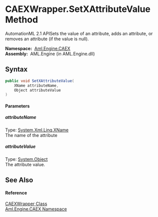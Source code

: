CAEXWrapper.SetXAttributeValue Method
=====================================
AutomationML 2.1 APISets the value of an attribute, adds an attribute, or removes an attribute (if the value is null).

  **Namespace:**  [Aml.Engine.CAEX][1]  
  **Assembly:**  AML.Engine (in AML.Engine.dll)

Syntax
------

```csharp
public void SetXAttributeValue(
	XName attributeName,
	Object attributeValue
)
```

#### Parameters

##### *attributeName*
Type: [System.Xml.Linq.XName][2]  
The name of the attribute

##### *attributeValue*
Type: [System.Object][3]  
The attribute value.


See Also
--------

#### Reference
[CAEXWrapper Class][4]  
[Aml.Engine.CAEX Namespace][1]  

[1]: ../README.md
[2]: https://docs.microsoft.com/dotnet/api/system.xml.linq.xname
[3]: https://docs.microsoft.com/dotnet/api/system.object
[4]: README.md
[5]: https://www.automationml.org
[6]: ../../icons/logoShade.png